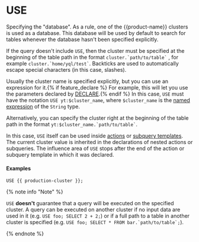 # USE

Specifying the "database". As a rule, one of the {{product-name}} clusters is used as a database. This database will be used by default to search for tables whenever the database hasn't been specified explicitly.

If the query doesn't include `USE`, then the cluster must be specified at the beginning of the table path in the format ``` cluster.`path/to/table` ``` , for example ``` cluster.`home/yql/test` ```. Backticks are used to automatically escape special characters (in this case, slashes).

Usually the cluster name is specified explicitly, but you can use an expression for it.{% if feature_declare %} For example, this will let you use the parameters declared by [DECLARE](declare.md).{% endif %} In this case, `USE` must have the notation ```USE yt:$cluster_name```, where `$cluster_name` is the [named expression](expressions.md#named-nodes) of the `String` type.

Alternatively, you can specify the cluster right at the beginning of the table path in the format ``` yt:$cluster_name.`path/to/table` ```.

In this case, `USE` itself can be used inside [actions](action.md) or [subquery templates](subquery.md). The current cluster value is inherited in the declarations of nested actions or subqueries. The influence area of `USE` stops after the end of the action or subquery template in which it was declared.

#### Examples

```yql
USE {{ production-cluster }};
```

{% note info "Note" %}

`USE` **doesn't** guarantee that a query will be executed on the specified cluster. A query can be executed on another cluster if no input data are used in it (e.g. ```USE foo; SELECT 2 + 2;```) or if a full path to a table in another cluster is specified (e.g. ``` USE foo; SELECT * FROM bar.`path/to/table`; ```).

{% endnote %}

